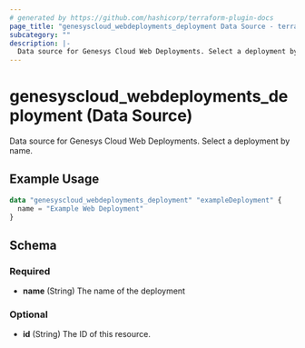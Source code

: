 ```yaml
---
# generated by https://github.com/hashicorp/terraform-plugin-docs
page_title: "genesyscloud_webdeployments_deployment Data Source - terraform-provider-genesyscloud"
subcategory: ""
description: |-
  Data source for Genesys Cloud Web Deployments. Select a deployment by name.
---
```


# genesyscloud_webdeployments_deployment (Data Source)

Data source for Genesys Cloud Web Deployments. Select a deployment by name.

## Example Usage

```terraform
data "genesyscloud_webdeployments_deployment" "exampleDeployment" {
  name = "Example Web Deployment"
}
```

<!-- schema generated by tfplugindocs -->
## Schema

### Required

- **name** (String) The name of the deployment

### Optional

- **id** (String) The ID of this resource.



